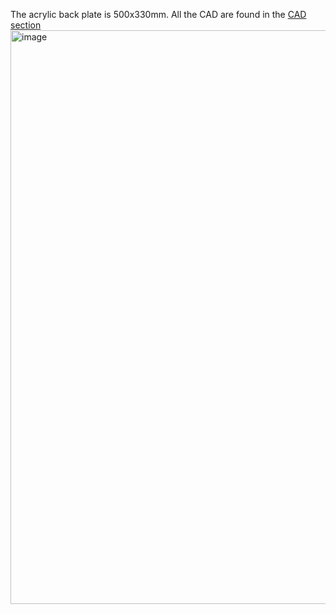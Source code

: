 
The acrylic back plate is 500x330mm. All the CAD are found in the [CAD section](/CAD/Back%20Electronic%20Bay)
<img width="918" alt="image" src="https://user-images.githubusercontent.com/37383368/201693242-8aebcd58-9f73-492f-bbb7-388ebb111158.png">
